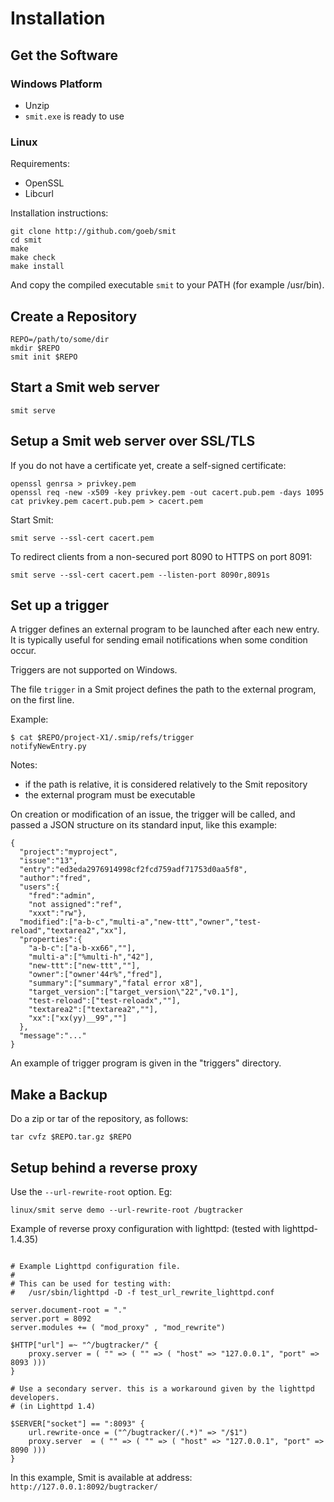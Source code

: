 # Installation

## Get the Software

### Windows Platform

- Unzip
- `smit.exe` is ready to use

### Linux

Requirements:

- OpenSSL
- Libcurl

Installation instructions:

    git clone http://github.com/goeb/smit
    cd smit
    make
    make check
    make install

And copy the compiled executable `smit` to your PATH (for example /usr/bin).

## Create a Repository

```
REPO=/path/to/some/dir
mkdir $REPO
smit init $REPO
```

## Start a Smit web server

```
smit serve
```

## Setup a Smit web server over SSL/TLS

If you do not have a certificate yet, create a self-signed certificate:

```
openssl genrsa > privkey.pem
openssl req -new -x509 -key privkey.pem -out cacert.pub.pem -days 1095
cat privkey.pem cacert.pub.pem > cacert.pem
```

Start Smit:

```
smit serve --ssl-cert cacert.pem
```

To redirect clients from a non-secured port 8090 to HTTPS on port 8091:

```
smit serve --ssl-cert cacert.pem --listen-port 8090r,8091s
```



## Set up a trigger

A trigger defines an external program to be launched after each new entry. It is typically useful for sending email notifications when some condition occur.

Triggers are not supported on Windows.

The file `trigger` in a Smit project defines the path to the external program, on the first line.

Example:

```
$ cat $REPO/project-X1/.smip/refs/trigger
notifyNewEntry.py
```


Notes:

- if the path is relative, it is considered relatively to the Smit repository
- the external program must be executable

On creation or modification of an issue, the trigger will be called, and passed a JSON structure on its standard input, like this example:

```
{
  "project":"myproject",
  "issue":"13",
  "entry":"ed3eda2976914998cf2fcd759adf71753d0aa5f8",
  "author":"fred",
  "users":{
    "fred":"admin",
    "not assigned":"ref",
    "xxxt":"rw"},
  "modified":["a-b-c","multi-a","new-ttt","owner","test-reload","textarea2","xx"],
  "properties":{
    "a-b-c":["a-b-xx66",""],
    "multi-a":["%multi-h","42"],
    "new-ttt":["new-ttt",""],
    "owner":["owner'44r%","fred"],
    "summary":["summary","fatal error x8"],
    "target_version":["target_version\"22","v0.1"],
    "test-reload":["test-reloadx",""],
    "textarea2":["textarea2",""],
    "xx":["xx(yy)__99",""]
  },
  "message":"..."
}
```

An example of trigger program is given in the "triggers" directory.

## Make a Backup

Do a zip or tar of the repository, as follows:

```
tar cvfz $REPO.tar.gz $REPO
```

## Setup behind a reverse proxy

Use the `--url-rewrite-root` option. Eg:

```
linux/smit serve demo --url-rewrite-root /bugtracker
```

Example of reverse proxy configuration with lighttpd:
(tested with lighttpd-1.4.35)

```

# Example Lighttpd configuration file.
#
# This can be used for testing with:
#   /usr/sbin/lighttpd -D -f test_url_rewrite_lighttpd.conf

server.document-root = "."
server.port = 8092
server.modules += ( "mod_proxy" , "mod_rewrite")

$HTTP["url"] =~ "^/bugtracker/" {
    proxy.server = ( "" => ( "" => ( "host" => "127.0.0.1", "port" => 8093 )))
}

# Use a secondary server. this is a workaround given by the lighttpd developers.
# (in Lighttpd 1.4)

$SERVER["socket"] == ":8093" {   
	url.rewrite-once = ("^/bugtracker/(.*)" => "/$1")
	proxy.server  = ( "" => ( "" => ( "host" => "127.0.0.1", "port" => 8090 )))
}
```

In this example, Smit is available at address: `http://127.0.0.1:8092/bugtracker/`

